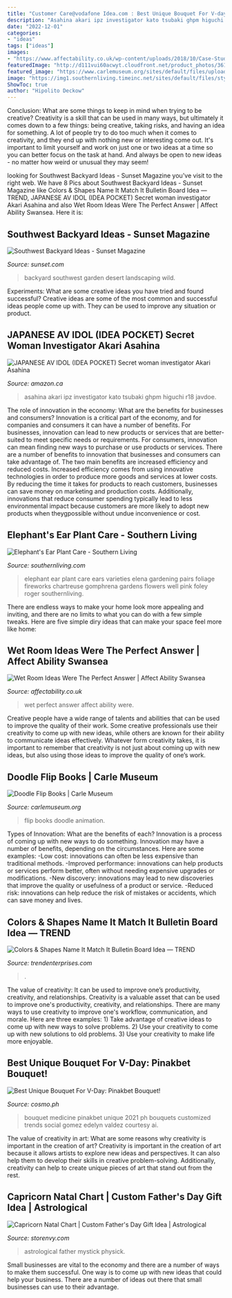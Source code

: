 ```yaml
---
title: "Customer Care@vodafone Idea.com : Best Unique Bouquet For V-day: Pinakbet Bouquet!"
description: "Asahina akari ipz investigator kato tsubaki ghpm higuchi r18 javdoe"
date: "2022-12-01"
categories:
- "ideas"
tags: ["ideas"]
images:
- "https://www.affectability.co.uk/wp-content/uploads/2018/10/Case-Study-7-9-e1540133316528.jpg"
featuredImage: "http://d111vui60acwyt.cloudfront.net/product_photos/36100764/Capricorn_20hand_20painted_20natal_20chart_20by_20Mystick_20Physick_20(5)_original.jpg"
featured_image: "https://www.carlemuseum.org/sites/default/files/uploaded_images/Heart1_0.jpg"
image: "https://img1.southernliving.timeinc.net/sites/default/files/styles/medium_2x/public/image/2016/02/main/2156502_eleph15.jpg?itok=I9SLxviC"
ShowToc: true
author: "Hipolito Deckow"
---
```



Conclusion: What are some things to keep in mind when trying to be creative?
Creativity is a skill that can be used in many ways, but ultimately it comes down to a few things: being creative, taking risks, and having an idea for something. A lot of people try to do too much when it comes to creativity, and they end up with nothing new or interesting come out. It's important to limit yourself and work on just one or two ideas at a time so you can better focus on the task at hand. And always be open to new ideas - no matter how weird or unusual they may seem!

	

		
looking for Southwest Backyard Ideas - Sunset Magazine you've visit to the right web. We have 8 Pics about Southwest Backyard Ideas - Sunset Magazine like Colors &amp; Shapes Name It Match It Bulletin Board Idea — TREND, JAPANESE AV IDOL (IDEA POCKET) Secret woman investigator Akari Asahina and also Wet Room Ideas Were The Perfect Answer | Affect Ability Swansea. Here it is:
		
    
## Southwest Backyard Ideas - Sunset Magazine

<img loading=lazy src="https://img.sunset02.com/sites/default/files/styles/4_3_horizontal_inbody_900x506/public/image/2016/09/main/southwest-garden-getaway.jpg" onerror="this.onerror=null;this.src='https://tse1.mm.bing.net/th?id=OIP.nGspHaPyu6sSjpWJITtL3AHaEK&amp;pid=15.1';" alt="Southwest Backyard Ideas - Sunset Magazine">

_Source: sunset.com_

>backyard southwest garden desert landscaping wild. 

	

Experiments: What are some creative ideas you have tried and found successful?
Creative ideas are some of the most common and successful ideas people come up with. They can be used to improve any situation or product.

    
## JAPANESE AV IDOL (IDEA POCKET) Secret Woman Investigator Akari Asahina

<img loading=lazy src="https://images-na.ssl-images-amazon.com/images/I/910ZvAZhdfL._AC_SY741_.jpg" onerror="this.onerror=null;this.src='https://tse4.mm.bing.net/th?id=OIP.Tcy3GoBEtb-5-AXcL8t-LgHaKf&amp;pid=15.1';" alt="JAPANESE AV IDOL (IDEA POCKET) Secret woman investigator Akari Asahina">

_Source: amazon.ca_

>asahina akari ipz investigator kato tsubaki ghpm higuchi r18 javdoe. 

	

The role of innovation in the economy: What are the benefits for businesses and consumers?
Innovation is a critical part of the economy, and for companies and consumers it can have a number of benefits. For businesses, innovation can lead to new products or services that are better-suited to meet specific needs or requirements. For consumers, innovation can mean finding new ways to purchase or use products or services.
There are a number of benefits to innovation that businesses and consumers can take advantage of. The two main benefits are increased efficiency and reduced costs. Increased efficiency comes from using innovative technologies in order to produce more goods and services at lower costs. By reducing the time it takes for products to reach customers, businesses can save money on marketing and production costs. Additionally, innovations that reduce consumer spending typically lead to less environmental impact because customers are more likely to adopt new products when theygpossible without undue inconvenience or cost.

    
## Elephant&#039;s Ear Plant Care - Southern Living

<img loading=lazy src="https://img1.southernliving.timeinc.net/sites/default/files/styles/medium_2x/public/image/2016/02/main/2156502_eleph15.jpg?itok=I9SLxviC" onerror="this.onerror=null;this.src='https://tse4.mm.bing.net/th?id=OIP.bDqtroJhQR8KNM7fDu3LzQHaLH&amp;pid=15.1';" alt="Elephant&#039;s Ear Plant Care - Southern Living">

_Source: southernliving.com_

>elephant ear plant care ears varieties elena gardening pairs foliage fireworks chartreuse gomphrena gardens flowers well pink foley roger southernliving. 

	

There are endless ways to make your home look more appealing and inviting, and there are no limits to what you can do with a few simple tweaks. Here are five simple diry ideas that can make your space feel more like home:

    
## Wet Room Ideas Were The Perfect Answer | Affect Ability Swansea

<img loading=lazy src="https://www.affectability.co.uk/wp-content/uploads/2018/10/Case-Study-7-9-e1540133316528.jpg" onerror="this.onerror=null;this.src='https://tse4.mm.bing.net/th?id=OIP.VIgciqJwoUIB6M9qPN-G4wHaJ4&amp;pid=15.1';" alt="Wet Room Ideas Were The Perfect Answer | Affect Ability Swansea">

_Source: affectability.co.uk_

>wet perfect answer affect ability were. 

	

Creative people have a wide range of talents and abilities that can be used to improve the quality of their work. Some creative professionals use their creativity to come up with new ideas, while others are known for their ability to communicate ideas effectively. Whatever form creativity takes, it is important to remember that creativity is not just about coming up with new ideas, but also using those ideas to improve the quality of one’s work.

    
## Doodle Flip Books | Carle Museum

<img loading=lazy src="https://www.carlemuseum.org/sites/default/files/uploaded_images/Heart1_0.jpg" onerror="this.onerror=null;this.src='https://tse3.mm.bing.net/th?id=OIP.01zxutxXiqrQxQ_-5WSnowHaF1&amp;pid=15.1';" alt="Doodle Flip Books | Carle Museum">

_Source: carlemuseum.org_

>flip books doodle animation. 

	

Types of Innovation: What are the benefits of each?
Innovation is a process of coming up with new ways to do something. Innovation may have a number of benefits, depending on the circumstances. Here are some examples: 
-Low cost: innovations can often be less expensive than traditional methods.
-Improved performance: innovations can help products or services perform better, often without needing expensive upgrades or modifications.
-New discovery: innovations may lead to new discoveries that improve the quality or usefulness of a product or service.
-Reduced risk: innovations can help reduce the risk of mistakes or accidents, which can save money and lives.

    
## Colors &amp; Shapes Name It Match It Bulletin Board Idea — TREND

<img loading=lazy src="https://cdn.shopify.com/s/files/1/0065/9036/5809/products/D8010-2-Colors-And-Shapes-Bulletin-Board-Idea_2034x1192.jpg?v=1585078329" onerror="this.onerror=null;this.src='https://tse2.mm.bing.net/th?id=OIP.qnQAOTTKdQnSKvEET_zlDwHaEV&amp;pid=15.1';" alt="Colors &amp; Shapes Name It Match It Bulletin Board Idea — TREND">

_Source: trendenterprises.com_

>. 

	

The value of creativity: It can be used to improve one’s productivity, creativity, and relationships.
Creativity is a valuable asset that can be used to improve one's productivity, creativity, and relationships. There are many ways to use creativity to improve one's workflow, communication, and morale. Here are three examples: 1) Take advantage of creative ideas to come up with new ways to solve problems. 2) Use your creativity to come up with new solutions to old problems. 3) Use your creativity to make life more enjoyable.

    
## Best Unique Bouquet For V-Day: Pinakbet Bouquet!

<img loading=lazy src="https://images.summitmedia-digital.com/cosmo/images/2021/02/11/medicine-bouquet-1613002112.jpg" onerror="this.onerror=null;this.src='https://tse1.mm.bing.net/th?id=OIP.2LKOWylZSnXf_lx6M6St-gHaJ6&amp;pid=15.1';" alt="Best Unique Bouquet For V-Day: Pinakbet Bouquet!">

_Source: cosmo.ph_

>bouquet medicine pinakbet unique 2021 ph bouquets customized trends social gomez edelyn valdez courtesy ai. 

	

The value of creativity in art: What are some reasons why creativity is important in the creation of art?
Creativity is important in the creation of art because it allows artists to explore new ideas and perspectives. It can also help them to develop their skills in creative problem-solving. Additionally, creativity can help to create unique pieces of art that stand out from the rest.

    
## Capricorn Natal Chart | Custom Father&#039;s Day Gift Idea | Astrological

<img loading=lazy src="http://d111vui60acwyt.cloudfront.net/product_photos/36100764/Capricorn_20hand_20painted_20natal_20chart_20by_20Mystick_20Physick_20(5)_original.jpg" onerror="this.onerror=null;this.src='https://tse1.mm.bing.net/th?id=OIP.AhN9HPp3Pdohep72wyv7QwHaHb&amp;pid=15.1';" alt="Capricorn Natal Chart | Custom Father&#039;s Day Gift Idea | Astrological">

_Source: storenvy.com_

>astrological father mystick physick. 

	

Small businesses are vital to the economy and there are a number of ways to make them successful. One way is to come up with new ideas that could help your business. There are a number of ideas out there that small businesses can use to their advantage.

